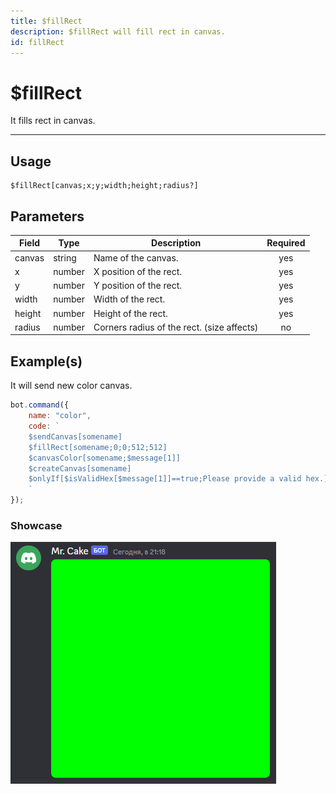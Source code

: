 ```yaml
---
title: $fillRect
description: $fillRect will fill rect in canvas.
id: fillRect
---
```


# $fillRect

It fills rect in canvas.

---

## Usage

```
$fillRect[canvas;x;y;width;height;radius?]
```

## Parameters

| Field | Type | Description | Required |
| ----- | ---- | ----------- | :------: |
| canvas | string | Name of the canvas. | yes |
| x | number | X position of the rect. | yes |
| y | number | Y position of the rect. | yes |
| width | number | Width of the rect. | yes |
| height | number | Height of the rect. | yes |
| radius | number | Corners radius of the rect. (size affects) | no |

## Example(s)

It will send new color canvas.

```js
bot.command({
    name: "color",
    code: `
    $sendCanvas[somename]
    $fillRect[somename;0;0;512;512]
    $canvasColor[somename;$message[1]]
    $createCanvas[somename]
    $onlyIf[$isValidHex[$message[1]]==true;Please provide a valid hex.]
    `
});
``` 

### Showcase

![](img/color.png)